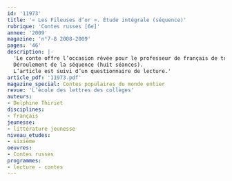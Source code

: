 ```yaml
---
id: '11973'
title: '« Les Fileuses d’or ». Étude intégrale (séquence)'
rubrique: 'Contes russes [6e]'
annee: '2009'
magazine: 'n°7-8 2008-2009'
pages: '46'
description: |-
  'Le conte offre l’occasion rêvée pour le professeur de français de transmettre des savoirs et savoir-faire essentiels au cycle d’adaptation. Pourtant, les élèves sont parfois un peu blasés... En effet, certains estiment que ces textes ne les concernent plus. Il appartient au professeur de leur montrer qu’il n’y a pas d’âge pour les contes et que la richesse du patrimoine mondial offre des ressources quasi infinies. C’est dans cet esprit que les « Contes russes » peuvent apparaître dans la classe. Riches en aventures, en surprises, porteurs d’une culture différente de la nôtre, ces cinq récits vont nous permettre de familiariser les élèves avec le genre si vaste du conte, l’objectif final étant de les amener à en écrire un. Pour cela, ils devront avoir acquis certaines compétences indispensables, notamment la maîtrise des temps du passé et celle de la structure d’un texte narratif ; il leur faudra bien lire ces histoires et s’imprégner de l’univers russe. Les activités possibles sont multiples.
  Déroulement de la séquence (huit séances).
  L’article est suivi d’un questionnaire de lecture.'
article_pdf: '11973.pdf'
magazine_special: Contes populaires du monde entier
revue: 'L’école des lettres des collèges'
auteurs:
- Delphine Thiriet
disciplines:
- français
jeunesse:
- littérature jeunesse
niveau_etudes:
- sixième
oeuvres:
- Contes russes
programmes:
- lecture - contes
---
```

